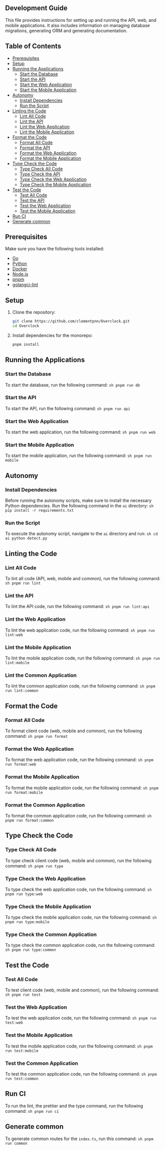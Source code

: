 ## Development Guide
This file provides instructions for setting up and running the API, web, and mobile applications. It also includes information on managing database migrations, generating ORM and generating documentation.

## Table of Contents

- [Prerequisites](#prerequisites)
- [Setup](#setup)
- [Running the Applications](#running-the-applications)
  - [Start the Database](#start-the-database)
  - [Start the API](#start-the-api)
  - [Start the Web Application](#start-the-web-application)
  - [Start the Mobile Application](#start-the-mobile-application)
- [Autonomy](#autonomy)
  - [Install Dependencies](#install-dependencies)
  - [Run the Script](#run-the-script)
- [Linting the Code](#linting-the-code)
  - [Lint All Code](#lint-all-code)
  - [Lint the API](#lint-the-api)
  - [Lint the Web Application](#lint-the-web-application)
  - [Lint the Mobile Application](#lint-the-mobile-application)
- [Format the Code](#format-the-code)
  - [Format All Code](#format-all-code)
  - [Format the API](#format-the-api)
  - [Format the Web Application](#format-the-web-application)
  - [Format the Mobile Application](#format-the-mobile-application)
- [Type Check the Code](#type-check-the-code)
  - [Type Check All Code](#type-check-all-code)
  - [Type Check the API](#type-check-the-api)
  - [Type Check the Web Application](#type-check-the-web-application)
  - [Type Check the Mobile Application](#type-check-the-mobile-application)
- [Test the Code](#test-the-code)
  - [Test All Code](#test-all-code)
  - [Test the API](#test-the-api)
  - [Test the Web Application](#test-the-web-application)
  - [Test the Mobile Application](#test-the-mobile-application)
- [Run CI](#run-ci)
- [Generate common](#generate-common)

## Prerequisites

Make sure you have the following tools installed:

- [Go](https://go.dev)
- [Python](https://www.python.org/)
- [Docker](https://www.docker.com)
- [Node.js](https://nodejs.org)
- [pnpm](https://pnpm.io)
- [golangci-lint](https://golangci-lint.run)

## Setup

1. Clone the repository:
    ```sh
    git clone https://github.com/clementpnn/Overclock.git
    cd Overclock
    ```

2. Install dependencies for the monorepo:
    ```sh
    pnpm install
    ```

## Running the Applications

### Start the Database

To start the database, run the following command:
    ```sh
    pnpm run db
    ```

### Start the API

To start the API, run the following command:
    ```sh
    pnpm run api
    ```

### Start the Web Application

To start the web application, run the following command:
    ```sh
    pnpm run web
    ```

### Start the Mobile Application

To start the mobile application, run the following command:
    ```sh
    pnpm run mobile
    ```

## Autonomy

### Install Dependencies

Before running the autonomy scripts, make sure to install the necessary Python dependencies. Run the following command in the `ai` directory:
    ```sh
    pip install -r requirements.txt
    ```

### Run the Script

To execute the autonomy script, navigate to the `ai` directory and run:
    ```sh
    cd ai
    python detect.py
    ```

## Linting the Code

### Lint All Code
To lint all code (API, web, mobile and common), run the following command:
    ```sh
    pnpm run lint
    ```

### Lint the API
To lint the API code, run the following command:
    ```sh
    pnpm run lint:api
    ```

### Lint the Web Application
To lint the web application code, run the following command:
    ```sh
    pnpm run lint:web
    ```

### Lint the Mobile Application
To lint the mobile application code, run the following command:
    ```sh
    pnpm run lint:mobile
    ```

### Lint the Common Application
To lint the common application code, run the following command:
    ```sh
    pnpm run lint:common
    ```

## Format the Code

### Format All Code
To format client code (web, mobile and common), run the following command:
    ```sh
    pnpm run format
    ```

### Format the Web Application
To format the web application code, run the following command:
    ```sh
    pnpm run format:web
    ```

### Format the Mobile Application
To format the mobile application code, run the following command:
    ```sh
    pnpm run format:mobile
    ```

### Format the Common Application
To format the common application code, run the following command:
    ```sh
    pnpm run format:common
    ```

## Type Check the Code

### Type Check All Code
To type check client code (web, mobile and common), run the following command:
    ```sh
    pnpm run type
    ```

### Type Check the Web Application
To type check the web application code, run the following command:
    ```sh
    pnpm run type:web
    ```

### Type Check the Mobile Application
To type check the mobile application code, run the following command:
    ```sh
    pnpm run type:mobile
    ```

### Type Check the Common Application
To type check the common application code, run the following command:
    ```sh
    pnpm run type:common
    ```

## Test the Code

### Test All Code
To test client code (web, mobile and common), run the following command:
    ```sh
    pnpm run test
    ```

### Test the Web Application
To test the web application code, run the following command:
    ```sh
    pnpm run test:web
    ```

### Test the Mobile Application
To test the mobile application code, run the following command:
    ```sh
    pnpm run test:mobile
    ```

### Test the Common Application
To test the common application code, run the following command:
    ```sh
    pnpm run test:common
    ```

## Run CI
To run the lint, the prettier and the type command, run the following command:
    ```sh
    pnpm run ci
    ```

## Generate common
To generate common routes for the `index.ts`, run this command:
    ```sh
    pnpm run common
    ```